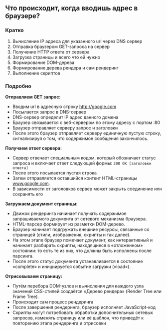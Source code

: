 ## Что происходит, когда вводишь адрес в браузере?

### Кратко
1. Вычисление IP адреса для указанного url через DNS сервер
2. Отправка браузером GET-запроса на сервер
3. Получение HTTP ответа от сервера
4. Загрузка страницы и всего что ей нужно
5. Формирование DOM-дерева
6. Формирование дерева рендера и сам рендеринг
7. Выполнение скриптов

### Подробно

**Отправляем GET запрос:**
- Вводим url в адресную строку http://google.com
- Посылается запрос в DNS-сервер
- DNS-сервер определит IP адрес данного домена
- Браузер связывается с веб-сервером по этому адресу с портом :80
- Браузер отправляет серверу запрос и заголовки
- После этого браузер отправляет серверу единичную пустую строку, сигнализируя о том, что содержимое сообщения закончилось.

**Получаем ответ сервера:**
- Сервер отвечает специальным кодом, который обозначает статус запроса и включает ответ следующей 
  формы: `200 OK [заголовки ответа]`
- После этого посылается пустая строка
- Затем отправляется оставшийся контент HTML-страницы www.google.com. 
- В зависимости от заголовков сервер может закрыть соединение или сохранять его

**Загружаем документ страницы:**
- Движок рендеринга начинает получать содержимое запрашиваемого документа от сетевого механизма 
браузера. 
- HTML-парсер формирует из разметки DOM-дерево.
- Браузер начинает подгружать внешние ресурсы, связанные со страницей (стили, 
  изображения, скрипты и так далее).
- На этом этапе браузер помечает документ, как интерактивный и начинает разбирать скрипты, 
  находящиеся в «отложенном» состоянии: то есть те из них, что должны быть исполнены после парсинга. 
- После этого статус документа устанавливается в состояние «complete» и инициируется событие 
  загрузки («load»).

**Отрисовываем страницу:**
- Путём перебора DOM-узлов и вычисления для каждого узла значений CSS-стилей создаётся «Дерево 
  рендера» (Render Tree или Frame Tree).
- Происходит сам процесс рендеринга
- После завершения рендеринга, браузер исполняет JavaScript-код
- Скрипты могут потребовать обработки дополнительных сетевых запросов, изменять страницу или её 
  шаблон, что приведёт к повторению этапа рендеринга и отрисовки
  